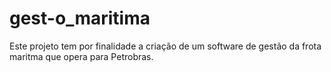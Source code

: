 # gest-o_maritima
Este projeto tem por finalidade a criação de um software de gestão da frota maritma que opera para Petrobras.
